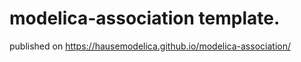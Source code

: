 # modelica-association template.

published on https://hausemodelica.github.io/modelica-association/
